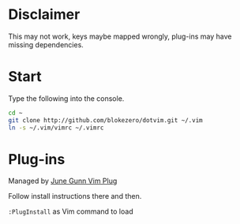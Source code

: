 # Disclaimer
This may not work, keys maybe mapped wrongly, plug-ins may have missing dependencies.

# Start
Type the following into the console.
```bash
cd ~
git clone http://github.com/blokezero/dotvim.git ~/.vim
ln -s ~/.vim/vimrc ~/.vimrc
```
# Plug-ins
Managed by [June Gunn Vim Plug](https://github.com/junegunn/vim-plug)

Follow install instructions there and then.


`:PlugInstall` as Vim command to load


